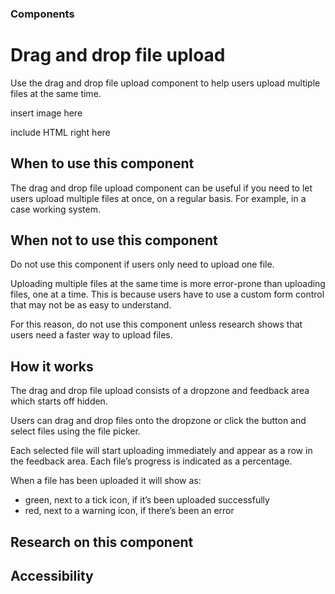 ### Components
# Drag and drop file upload
Use the drag and drop file upload component to help users upload multiple files at the same time.

insert image here

include HTML right here

## When to use this component
The drag and drop file upload component can be useful if you need to let users upload multiple files at once, on a regular basis. For example, in a case working system.

## When not to use this component
Do not use this component if users only need to upload one file.

Uploading multiple files at the same time is more error-prone than uploading files, one at a time. This is because users have to use a custom form control that may not be as easy to understand.

For this reason, do not use this component unless research shows that users need a faster way to upload files.

## How it works
The drag and drop file upload consists of a dropzone and feedback area which starts off hidden.

Users can drag and drop files onto the dropzone or click the button and select files using the file picker.

Each selected file will start uploading immediately and appear as a row in the feedback area. Each file’s progress is indicated as a percentage.

When a file has been uploaded it will show as:

- green, next to a tick icon, if it’s been uploaded successfully
- red, next to a warning icon, if there’s been an error

## Research on this component

## Accessibility